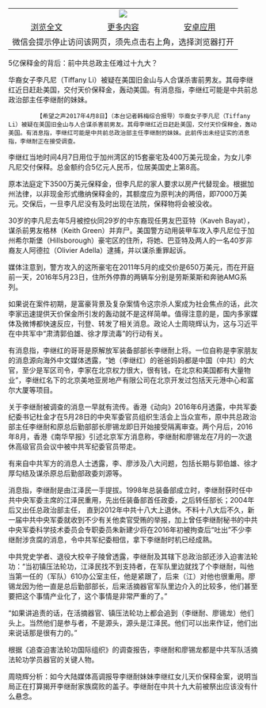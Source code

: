 

<table>
  <tr>
    <td align="center" colspan="3">
      <a href="https://github.com/ogate/ogate/blob/master/README.md"><img src="https://cloud.githubusercontent.com/assets/11880933/13434984/f430fae2-e012-11e5-814f-c2df1e82b247.jpg"/></a>
    </td>
  </tr>
  <tr>
    <td align="center">
      <a href="https://s3.ap-south-1.amazonaws.com/ogatem/oGate.htm?c817374&from=oNote">浏览全文</a>
    </td>
    <td align="center">
      <a href="https://s3.ap-south-1.amazonaws.com/ogatem/oGate.htm?from=oNote">更多内容</a>
    </td>
    <td align="center">
      <a href="https://raw.githubusercontent.com/ogate/up/master/ogate.apk">安卓应用</a>
    </td>
  </tr>
  <tr>
    <td align="center" colspan="3">
      微信会提示停止访问该网页，须先点击右上角，选择浏览器打开
    </td>
  </tr>
</table>    


5亿保释金的背后：前中共总政主任难过十九大？


华裔女子李凡尼（Tiffany Li）被疑在美国旧金山与人合谋杀害前男友。其母李继红近日赶赴美国，交付天价保释金，轰动美国。有消息指，李继红可能是中共前总政治部主任李继耐的妹妹。
    
            
            【希望之声2017年4月8日】（本台记者韩梅综合报导）华裔女子李凡尼（Tiffany Li）被疑在美国旧金山与人合谋杀害前男友。其母李继红近日赶赴美国，交付天价保释金，轰动美国。有消息指，李继红可能是中共前总政治部主任李继耐的妹妹。此前传出未经证实的消息指，李继耐正在接受调查。




            

            
李继红当地时间4月7日用位于加州湾区的15套豪宅及400万美元现金，为女儿李凡尼交付保释。总金额约合5亿元人民币，位居美国史上第8高。


原本法庭定下3500万美元保释金，但李凡尼的家人要求以房产代替现金。根据加州法律，以非现金形式缴纳保释金的，其额度应为原判决的两倍，即7000万美元。交保后，一旦李凡尼没有及时出现在法院，保释物将会被没收。


30岁的李凡尼去年5月被控伙同29岁的中东裔现任男友巴亚特（Kaveh Bayat），谋杀前男友格林（Keith Green）并弃尸。美国警方动用装甲车攻入李凡尼位于加州希尔斯堡（Hillsborough）豪宅区的住所，将她、巴亚特及两人的一名40岁非裔友人阿德拉（Olivier Adella）逮捕，并以谋杀重罪起诉。


媒体注意到，警方攻入的这所豪宅在2011年5月的成交价是650万美元，而在开庭前一天，2016年5月23日，住所外停靠的两辆车分别是劳斯莱斯和奔驰AMG系列。


如果说在案件初期，是富豪背景及复杂案情令这宗杀人案成为社会焦点的话，此次李家迅速提供天价保金所引发的轰动就不是这样简单。值得注意的是，国内多家媒体及微博都快速反应，刊登、转发了相关消息。政论人士周晓辉认为，这与习近平在中共军中“肃清郭伯雄、徐才厚流毒”的行动有关。


有消息指，李继红的哥哥是原解放军装备部部长李继耐上将。一位自称是李家朋友的消息源向海外中文媒体透露，“她（李继红）的爸爸妈妈都是中国（中共）的大官，至少是军区司令，李家在北京权力很大，很有钱，在北京和美国都有大量物业”，李继红名下的北京美地亚房地产有限公司在北京开发过包括天元港中心和富尔大厦等项目。


关于李继耐被调查的消息一早就有流传。香港《动向》2016年6月透露，中共军委纪委书记杜金才在5月28日的中央军委官员组织生活会上当众宣布，原中共总政治部主任李继耐和原总后勤部部长廖锡龙即日开始接受隔离审查。两个月后，2016年8月，香港《南华早报》引述北京军方消息称，李继耐和廖锡龙在7月的一次退休高级官员会议中被中共军纪委官员带走。


有来自中共军方的消息人士透露，李、廖涉及八大问题，包括长期与郭伯雄、徐才厚勾结及谋杀原总后勤部政委刘源等。




            

            
消息指，李继耐是由江泽民一手提拔。1998年总装备部成立时，李继耐获时任中共中央军委主席的江泽民重用，先出任装备部首任政委，之后转任部长；2004年后又出任总政治部主任， 直到2012年中共十八大上退休。不料十八大后不久，新一届中共中央军委就收到不少有关他卖官受贿的举报，加上曾任李继耐秘书的中共中央军委科学技术委员会专职委员朱新建少将在2016年初被拘查后“吐出”不少李继耐涉贪腐的消息，令中共军纪委相信，拿下李继耐时机已经成熟。


中共党史学者、退役大校辛子陵曾透露，李继耐及其辖下总政治部还涉入迫害法轮功：“当初镇压法轮功，江泽民找不到支持者，在军队里边就找了个李继耐，叫他当第一任的（军队）610办公室主任，他是紧跟了，后来（江）对他也很重用。廖锡龙因为他一直是总后勤部部长，后来活摘器官军队里边介入的比较多，他们甚至要把这个事情产业化了，这个事情是非常严重的了。”


“如果讲追责的话，在活摘器官、镇压法轮功上都会追到（李继耐、廖锡龙）他们头上。当然他们是参与者，不是源头，源头是江泽民。他们可以出来作证，他们出来说话那是很有力的。”


根据《追查迫害法轮功国际组织》的调查报告，李继耐和廖锡龙都是中共军队活摘法轮功学员器官的关键人物。


周晓辉分析：如今大陆媒体高调报导李继耐妹妹李继红女儿天价保释金案，说明当局正在打算揭开李继耐家族腐败的盖子。李继耐在中共十九大前被祭出应该没有什么悬念。



